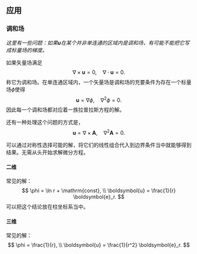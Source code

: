 ## 应用

### 调和场

*这里有一些问题：如果$\boldsymbol{u}$在某个并非单连通的区域内是调和场，有可能不能把它写成标量场的梯度。*

如果矢量场满足
$$
\nabla \times \boldsymbol{u} = 0, \quad \nabla \cdot \boldsymbol{u} = 0.
$$
称它为调和场。在单连通区域内，一个矢量场是调和场的充要条件为存在一个标量场$\phi$使得
$$
\boldsymbol{u} = \nabla \phi, \quad \nabla^2 \phi = 0.
$$
因此每一个调和场都对应着一族拉普拉斯方程的解。

还有一种处理这个问题的方式是，
$$
\boldsymbol{u} = \nabla \times \boldsymbol{A}, \quad \nabla^2 \boldsymbol{A} = 0.
$$

可以通过对称性选择可能的解，将它们的线性组合代入到边界条件当中就能够得到结果。无需从头开始求解微分方程。

#### 二维
常见的解：
$$
\phi = \ln r + \mathrm{const}, \\
\boldsymbol{u} = \frac{1}{r} \boldsymbol{e}_r.
$$
可以把这个结论放在柱坐标系当中。

#### 三维
常见的解：
$$
\phi = \frac{1}{r}, \\
\boldsymbol{u} = \frac{1}{r^2} \boldsymbol{e}_r.
$$